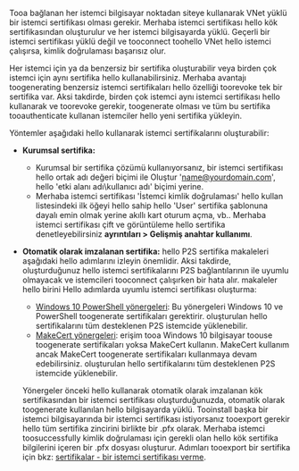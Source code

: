 Tooa bağlanan her istemci bilgisayar noktadan siteye kullanarak VNet yüklü bir istemci sertifikası olması gerekir. Merhaba istemci sertifikası hello kök sertifikasından oluşturulur ve her istemci bilgisayarda yüklü. Geçerli bir istemci sertifikası yüklü değil ve tooconnect toohello VNet hello istemci çalışırsa, kimlik doğrulaması başarısız olur.

Her istemci için ya da benzersiz bir sertifika oluşturabilir veya birden çok istemci için aynı sertifika hello kullanabilirsiniz. Merhaba avantajı toogenerating benzersiz istemci sertifikaları hello özelliği toorevoke tek bir sertifika var. Aksi takdirde, birden çok istemci aynı istemci sertifikası hello kullanarak ve toorevoke gerekir, toogenerate olması ve tüm bu sertifika tooauthenticate kullanan istemciler hello yeni sertifika yükleyin.

Yöntemler aşağıdaki hello kullanarak istemci sertifikalarını oluşturabilir:

- **Kurumsal sertifika:**

  - Kurumsal bir sertifika çözümü kullanıyorsanız, bir istemci sertifikası hello ortak adı değeri biçimi ile Oluştur 'name@yourdomain.com', hello 'etki alanı adı\kullanıcı adı' biçimi yerine.
  - Merhaba istemci sertifikası 'İstemci kimlik doğrulaması' hello kullan listesindeki ilk öğeyi hello sahip hello 'User' sertifika şablonuna dayalı emin olmak yerine akıllı kart oturum açma, vb.. Merhaba istemci sertifikası çift ve görüntüleme hello sertifika denetleyebilirsiniz **ayrıntıları > Gelişmiş anahtar kullanımı**.

- **Otomatik olarak imzalanan sertifika:** hello P2S sertifika makaleleri aşağıdaki hello adımlarını izleyin önemlidir. Aksi takdirde, oluşturduğunuz hello istemci sertifikalarını P2S bağlantılarının ile uyumlu olmayacak ve istemcileri tooconnect çalışırken bir hata alır. makaleler hello birini Hello adımlarda uyumlu istemci sertifikası oluşturma: 

  * [Windows 10 PowerShell yönergeleri](../articles/vpn-gateway/vpn-gateway-certificates-point-to-site.md#clientcert): Bu yönergeleri Windows 10 ve PowerShell toogenerate sertifikaları gerektirir. oluşturulan hello sertifikalarını tüm desteklenen P2S istemcide yüklenebilir.
  * [MakeCert yönergeleri](../articles/vpn-gateway/vpn-gateway-certificates-point-to-site-makecert.md): erişim tooa Windows 10 bilgisayar toouse toogenerate sertifikaları yoksa MakeCert kullanın. MakeCert kullanım ancak MakeCert toogenerate sertifikaları kullanmaya devam edebilirsiniz. oluşturulan hello sertifikalarını tüm desteklenen P2S istemcide yüklenebilir.

  Yönergeler önceki hello kullanarak otomatik olarak imzalanan kök sertifikasından bir istemci sertifikası oluşturduğunuzda, otomatik olarak toogenerate kullanılan hello bilgisayarda yüklü. Tooinstall başka bir istemci bilgisayarında bir istemci sertifikası istiyorsanız tooexport gerekir hello tüm sertifika zincirini birlikte bir .pfx olarak. Merhaba istemci toosuccessfully kimlik doğrulaması için gerekli olan hello kök sertifika bilgilerini içeren bir .pfx dosyası oluşturur. Adımları tooexport bir sertifika için bkz: [sertifikalar - bir istemci sertifikası verme](../articles/vpn-gateway/vpn-gateway-certificates-point-to-site.md#clientexport).
